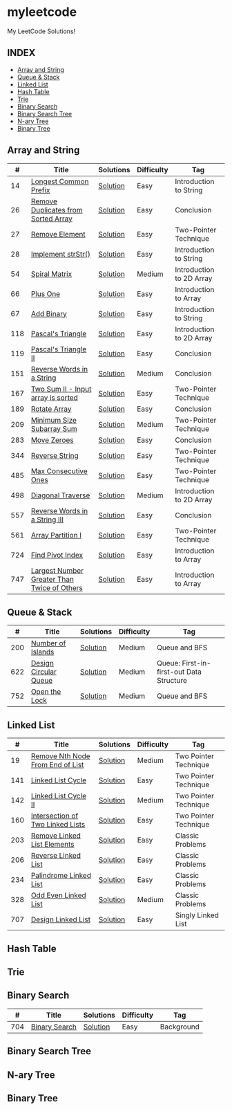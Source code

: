 # myleetcode
My LeetCode Solutions!


## INDEX

- [Array and String](#ArrayandString)
- [Queue & Stack](#Queue&Stack)
- [Linked List](#LinkedList)
- [Hash Table](#HashTable)
- [Trie](#Trie)
- [Binary Search](#BinarySearch)
- [Binary Search Tree](#BinarySearchTree)
- [N-ary Tree](#N-aryTree)
- [Binary Tree](#BinaryTree)



## Array and String

|  #  |      Title     |   Solutions   |   Difficulty  | Tag                   
|-----|----------------|---------------|--------|-------------
|14|[Longest Common Prefix](https://leetcode.com/problems/longest-common-prefix/description/)|[Solution](https://github.com/guobinhit/myleetcode/blob/master/CODE/leetcodes/src/main/java/com/hit/math/array_string/_14.java)|Easy| Introduction to String
|26|[Remove Duplicates from Sorted Array](https://leetcode.com/problems/remove-duplicates-from-sorted-array/description/)|[Solution](https://github.com/guobinhit/myleetcode/blob/master/CODE/leetcodes/src/main/java/com/hit/math/array_string/_26.java)|Easy| Conclusion
|27|[Remove Element](https://leetcode.com/problems/implement-strstr/description/)|[Solution](https://github.com/guobinhit/myleetcode/blob/master/CODE/leetcodes/src/main/java/com/hit/math/array_string/_27.java)|Easy| Two-Pointer Technique
|28|[Implement strStr()](https://leetcode.com/problems/implement-strstr/description/)|[Solution](https://github.com/guobinhit/myleetcode/blob/master/CODE/leetcodes/src/main/java/com/hit/math/array_string/_28.java)|Easy| Introduction to String
|54|[Spiral Matrix](https://leetcode.com/problems/spiral-matrix/description/)|[Solution](https://github.com/guobinhit/myleetcode/blob/master/CODE/leetcodes/src/main/java/com/hit/math/array_string/_54.java)|Medium| Introduction to 2D Array
|66|[Plus One](https://leetcode.com/problems/plus-one/description/)|[Solution](https://github.com/guobinhit/myleetcode/blob/master/CODE/leetcodes/src/main/java/com/hit/math/array_string/_66.java)|Easy| Introduction to Array
|67|[Add Binary](https://leetcode.com/problems/add-binary/description/)|[Solution](https://github.com/guobinhit/myleetcode/blob/master/CODE/leetcodes/src/main/java/com/hit/math/array_string/_67.java)|Easy| Introduction to String
|118|[Pascal's Triangle](https://leetcode.com/problems/pascals-triangle/description/)|[Solution](https://github.com/guobinhit/myleetcode/blob/master/CODE/leetcodes/src/main/java/com/hit/math/array_string/_118.java)| Easy| Introduction to 2D Array
|119|[Pascal's Triangle II](https://leetcode.com/problems/pascals-triangle-ii/description/)|[Solution](https://github.com/guobinhit/myleetcode/blob/master/CODE/leetcodes/src/main/java/com/hit/math/array_string/_119.java)| Easy| Conclusion
|151|[Reverse Words in a String](https://leetcode.com/problems/pascals-triangle/description/)|[Solution](https://github.com/guobinhit/myleetcode/blob/master/CODE/leetcodes/src/main/java/com/hit/math/array_string/_151.java)| Medium| Conclusion
|167|[Two Sum II - Input array is sorted](https://leetcode.com/problems/two-sum-ii-input-array-is-sorted/description/)|[Solution](https://github.com/guobinhit/myleetcode/blob/master/CODE/leetcodes/src/main/java/com/hit/math/array_string/_167.java)| Easy| Two-Pointer Technique
|189|[Rotate Array](https://leetcode.com/problems/two-sum-ii-input-array-is-sorted/description/)|[Solution](https://github.com/guobinhit/myleetcode/blob/master/CODE/leetcodes/src/main/java/com/hit/math/array_string/_189.java)| Easy| Conclusion
|209|[Minimum Size Subarray Sum](https://leetcode.com/problems/two-sum-ii-input-array-is-sorted/description/)|[Solution](https://github.com/guobinhit/myleetcode/blob/master/CODE/leetcodes/src/main/java/com/hit/math/array_string/_209.java)| Medium| Two-Pointer Technique
|283|[Move Zeroes](https://leetcode.com/problems/two-sum-ii-input-array-is-sorted/description/)|[Solution](https://github.com/guobinhit/myleetcode/blob/master/CODE/leetcodes/src/main/java/com/hit/math/array_string/_283.java)| Easy| Conclusion
|344|[Reverse String](https://leetcode.com/problems/reverse-string/description/)|[Solution](https://github.com/guobinhit/myleetcode/blob/master/CODE/leetcodes/src/main/java/com/hit/math/array_string/_344.java)| Easy| Two-Pointer Technique
|485|[Max Consecutive Ones](https://leetcode.com/problems/diagonal-traverse/description/)|[Solution](https://github.com/guobinhit/myleetcode/blob/master/CODE/leetcodes/src/main/java/com/hit/math/array_string/_485.java) |Easy| Two-Pointer Technique
|498|[Diagonal Traverse](https://leetcode.com/problems/diagonal-traverse/description/)|[Solution](https://github.com/guobinhit/myleetcode/blob/master/CODE/leetcodes/src/main/java/com/hit/math/array_string/_498.java) |Medium| Introduction to 2D Array
|557|[Reverse Words in a String III](https://leetcode.com/problems/reverse-words-in-a-string-iii/description/)|[Solution](https://github.com/guobinhit/myleetcode/blob/master/CODE/leetcodes/src/main/java/com/hit/math/array_string/_557.java) |Easy| Conclusion
|561|[Array Partition I](https://leetcode.com/problems/array-partition-i/description/)|[Solution](https://github.com/guobinhit/myleetcode/blob/master/CODE/leetcodes/src/main/java/com/hit/math/array_string/_561.java) |Easy| Two-Pointer Technique
|724|[Find Pivot Index](https://leetcode.com/problems/find-pivot-index/description/)|[Solution](https://github.com/guobinhit/myleetcode/blob/master/CODE/leetcodes/src/main/java/com/hit/math/array_string/_724.java) | Easy | Introduction to Array
|747|[Largest Number Greater Than Twice of Others](https://leetcode.com/problems/largest-number-at-least-twice-of-others/description/)|[Solution](https://github.com/guobinhit/myleetcode/blob/master/CODE/leetcodes/src/main/java/com/hit/math/array_string/_747.java) | Easy| Introduction to Array






## Queue & Stack

|  #  |      Title     |   Solutions   |   Difficulty  | Tag                   
|-----|----------------|---------------|--------|-------------
|200|[Number of Islands](https://leetcode.com/problems/number-of-islands/description/)|[Solution](https://github.com/guobinhit/myleetcode/blob/master/CODE/leetcodes/src/main/java/com/hit/math/queue_stack/_200.java)|Medium| Queue and BFS
|622|[Design Circular Queue](https://leetcode.com/problems/longest-common-prefix/description/)|[Solution](https://github.com/guobinhit/myleetcode/blob/master/CODE/leetcodes/src/main/java/com/hit/math/queue_stack/_622.java)|Medium| Queue: First-in-first-out Data Structure
|752|[Open the Lock](https://leetcode.com/problems/open-the-lock/description/)|[Solution](https://github.com/guobinhit/myleetcode/blob/master/CODE/leetcodes/src/main/java/com/hit/math/queue_stack/_752.java)|Medium| Queue and BFS


## Linked List

|  #  |      Title     |   Solutions   |   Difficulty  | Tag                   
|-----|----------------|---------------|--------|-------------
|19|[Remove Nth Node From End of List](https://leetcode.com/problems/remove-nth-node-from-end-of-list/description/)|[Solution](https://github.com/guobinhit/myleetcode/blob/master/CODE/leetcodes/src/main/java/com/hit/math/linked_list/_19.java)|Medium| Two Pointer Technique
|141|[Linked List Cycle](https://leetcode.com/problems/number-of-islands/description/)|[Solution](https://github.com/guobinhit/myleetcode/blob/master/CODE/leetcodes/src/main/java/com/hit/math/linked_list/_141.java)|Easy| Two Pointer Technique
|142|[Linked List Cycle II](https://leetcode.com/problems/linked-list-cycle-ii/description/)|[Solution](https://github.com/guobinhit/myleetcode/blob/master/CODE/leetcodes/src/main/java/com/hit/math/linked_list/_142.java)|Medium| Two Pointer Technique
|160|[Intersection of Two Linked Lists](https://leetcode.com/problems/intersection-of-two-linked-lists/description/)|[Solution](https://github.com/guobinhit/myleetcode/blob/master/CODE/leetcodes/src/main/java/com/hit/math/linked_list/_160.java)|Easy| Two Pointer Technique
|203|[Remove Linked List Elements](https://leetcode.com/problems/remove-linked-list-elements/description/)|[Solution](https://github.com/guobinhit/myleetcode/blob/master/CODE/leetcodes/src/main/java/com/hit/math/linked_list/_203.java)|Easy| Classic Problems
|206|[Reverse Linked List](https://leetcode.com/problems/reverse-linked-list/description/)|[Solution](https://github.com/guobinhit/myleetcode/blob/master/CODE/leetcodes/src/main/java/com/hit/math/linked_list/_206.java)|Easy| Classic Problems
|234|[Palindrome Linked List](https://leetcode.com/problems/palindrome-linked-list/description/)|[Solution](https://github.com/guobinhit/myleetcode/blob/master/CODE/leetcodes/src/main/java/com/hit/math/linked_list/_234.java)|Easy| Classic Problems
|328|[Odd Even Linked List](https://leetcode.com/problems/odd-even-linked-list/description/)|[Solution](https://github.com/guobinhit/myleetcode/blob/master/CODE/leetcodes/src/main/java/com/hit/math/linked_list/_328.java)|Medium| Classic Problems
|707|[Design Linked List](https://leetcode.com/problems/number-of-islands/description/)|[Solution](https://github.com/guobinhit/myleetcode/blob/master/CODE/leetcodes/src/main/java/com/hit/math/linked_list/_707.java)|Easy| Singly Linked List




## Hash Table



## Trie


## Binary Search

|  #  |      Title     |   Solutions   |   Difficulty  | Tag                   
|-----|----------------|---------------|--------|-------------
|704|[Binary Search](https://leetcode.com/problems/binary-search/description/)|[Solution](https://github.com/guobinhit/myleetcode/blob/master/CODE/leetcodes/src/main/java/com/hit/math/binary_search/_704.java)|Easy| Background







## Binary Search Tree


## N-ary Tree


## Binary Tree